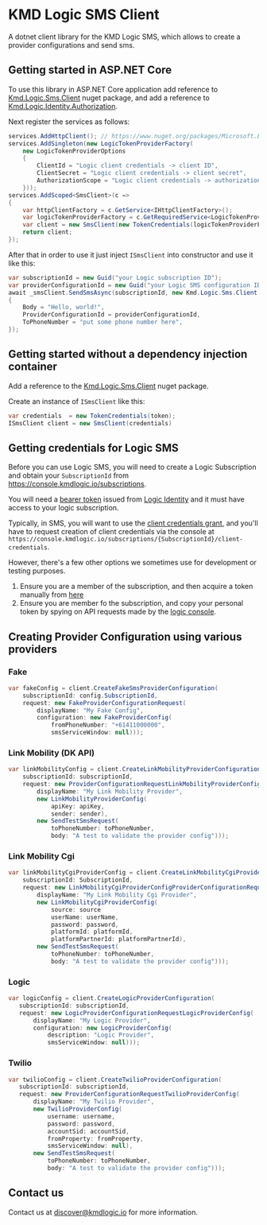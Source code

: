 # KMD Logic SMS Client

A dotnet client library for the KMD Logic SMS, which allows to create a provider configurations and send sms.

## Getting started in ASP.NET Core

To use this library in ASP.NET Core application add reference to [Kmd.Logic.Sms.Client](https://www.nuget.org/packages/Kmd.Logic.Sms.Client) nuget package, and add a reference to [Kmd.Logic.Identity.Authorization](https://www.nuget.org/packages/Kmd.Logic.Identity.Authorization).

Next register the services as follows:

```C#
services.AddHttpClient(); // https://www.nuget.org/packages/Microsoft.Extensions.Http
services.AddSingleton(new LogicTokenProviderFactory(
    new LogicTokenProviderOptions
    {
        ClientId = "Logic client credentials -> client ID",
        ClientSecret = "Logic client credentials -> client secret",
        AuthorizationScope = "Logic client credentials -> authorization scope",
    }));
services.AddScoped<SmsClient>(c =>
{
    var httpClientFactory = c.GetService<IHttpClientFactory>();
    var logicTokenProviderFactory = c.GetRequiredService<LogicTokenProviderFactory>();
    var client = new SmsClient(new TokenCredentials(logicTokenProviderFactory.GetProvider(httpClientFactory.CreateClient())));
    return client;
});
```

After that in order to use it just inject `ISmsClient` into constructor and use it like this:

```C#
var subscriptionId = new Guid("your Logic subscription ID");
var providerConfigurationId = new Guid("your Logic SMS configuration ID");
await _smsClient.SendSmsAsync(subscriptionId, new Kmd.Logic.Sms.Client.Models.SendSmsRequest
{
    Body = "Hello, world!",
    ProviderConfigurationId = providerConfigurationId,
    ToPhoneNumber = "put some phone number here",
});
```

## Getting started without a dependency injection container

Add a reference to the [Kmd.Logic.Sms.Client](https://www.nuget.org/packages?q=Kmd.Logic.Sms.Client) nuget package.

Create an instance of `ISmsClient` like this:

```C#
var credentials  = new TokenCredentials(token);
ISmsClient client = new SmsClient(credentials)
```

## Getting credentials for Logic SMS

Before you can use Logic SMS, you will need to create a Logic Subscription and obtain your `SubscriptionId` from https://console.kmdlogic.io/subscriptions.

You will need a [bearer token](https://jwt.io/introduction/) issued from [Logic Identity](https://kmdlogic.io/en/products/identity/) and it must have access to your logic subscription.

Typically, in SMS, you will want to use the [client credentials grant](https://auth0.com/docs/flows/concepts/client-credentials), and you'll have to request creation of client credentials via the console at `https://console.kmdlogic.io/subscriptions/{SubscriptionId}/client-credentials`.

However, there's a few other options we sometimes use for development or testing purposes.

1. Ensure you are a member of the subscription, and then acquire a token manually from [here](https://logicidentityprod.b2clogin.com/logicidentityprod.onmicrosoft.com/oauth2/v2.0/authorize?p=B2C_1A_signup_signin&client_id=f01a72d7-a27e-4c2f-a01f-a840d10c84a4&nonce=defaultNonce&redirect_uri=https%3A%2F%2Fjwt.ms&scope=openid%20https%3A%2F%2Flogicidentityprod.onmicrosoft.com%2FLogicAPI%2Fuser_impersonation&response_type=token&prompt=login)
2. Ensure you are member fo the subscription, and copy your personal token by spying on API requests made by the [logic console](https://console.kmdlogic.io).

## Creating Provider Configuration using various providers

### Fake

```C#
var fakeConfig = client.CreateFakeSmsProviderConfiguration(
    subscriptionId: config.SubscriptionId,
    request: new FakeProviderConfigurationRequest(
        displayName: "My Fake Config",
        configuration: new FakeProviderConfig(
            fromPhoneNumber: "+61411000000",
            smsServiceWindow: null)));
```

### Link Mobility (DK API)

```C#
var linkMobilityConfig = client.CreateLinkMobilityProviderConfiguration(
    subscriptionId: subscriptionId,
    request: new ProviderConfigurationRequestLinkMobilityProviderConfig(
        displayName: "My Link Mobility Provider",
        new LinkMobilityProviderConfig(
            apiKey: apiKey,
            sender: sender),
        new SendTestSmsRequest(
            toPhoneNumber: toPhoneNumber,
            body: "A test to validate the provider config")));
```

### Link Mobility Cgi

```C#
var linkMobilityCgiProviderConfig = client.CreateLinkMobilityCgiProviderConfiguration(
    subscriptionId: SubscriptionId,
    request: new LinkMobilityCgiProviderConfigProviderConfigurationRequest(
        displayName: "My Link Mobility Cgi Provider",
        new LinkMobilityCgiProviderConfig(
            source: source
            userName: userName,
            password: password,
            platformId: platformId,
            platformPartnerId: platformPartnerId),
        new SendTestSmsRequest(
            toPhoneNumber: toPhoneNumber,
            body: "A test to validate the provider config")));
```

### Logic

```c#
var logicConfig = client.CreateLogicProviderConfiguration(
   subscriptionId: subscriptionId,
   request: new LogicProviderConfigurationRequestLogicProviderConfig(
       displayName: "My Logic Provider",
       configuration: new LogicProviderConfig(
           description: "Logic Provider",
           smsServiceWindow: null)));
```

### Twilio

```C#
var twilioConfig = client.CreateTwilioProviderConfiguration(
   subscriptionId: subscriptionId,
   request: new ProviderConfigurationRequestTwilioProviderConfig(
       displayName: "My Twilio Provider",
       new TwilioProviderConfig(
           username: username,
           password: password,
           accountSid: accountSid,
           fromProperty: fromProperty,
           smsServiceWindow: null),
       new SendTestSmsRequest(
           toPhoneNumber: toPhoneNumber,
           body: "A test to validate the provider config")));
```

## Contact us

Contact us at discover@kmdlogic.io for more information.
